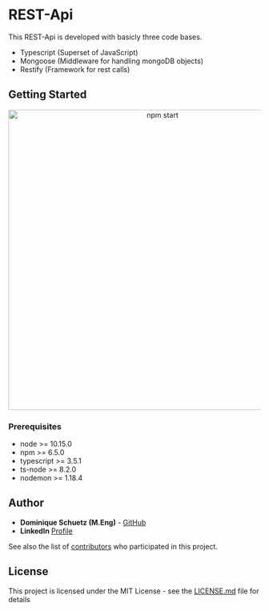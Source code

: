 # REST-Api

This REST-Api is developed with basicly three code bases.

* Typescript (Superset of JavaScript)
* Mongoose (Middleware for handling mongoDB objects)
* Restify (Framework for rest calls)

## Getting Started

<p align='center'>
<img src='https://cdn.rawgit.com/facebook/create-react-app/27b42ac/screencast.svg' width='600' alt='npm start'>
</p>

### Prerequisites

* node >= 10.15.0
* npm >= 6.5.0
* typescript >= 3.5.1
* ts-node >= 8.2.0
* nodemon >= 1.18.4

## Author

* **Dominique Schuetz (M.Eng)** - [GitHub](https://github.com/DominiqueSchuetz)
* **LinkedIn** [Profile](https://www.linkedin.com/in/dominique-schütz-690349a9/)

See also the list of [contributors](https://github.com/your/project/contributors) who participated in this project.

## License

This project is licensed under the MIT License - see the [LICENSE.md](LICENSE.md) file for details
